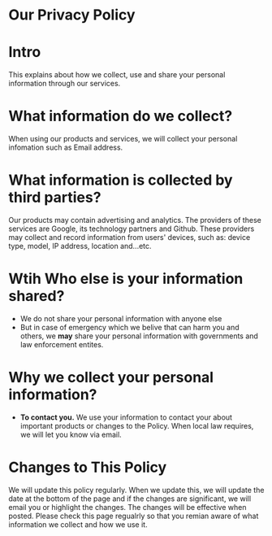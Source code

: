 # Our Privacy Policy

# Intro
This explains about how we collect, use and share your personal information through our services.

# What information do we collect?
When using our products and services, we will collect your personal infomation such as Email address.

# What information is collected by third parties?
Our products may contain advertising and analytics. The providers of these services are Google, its technology partners and Github. These providers may collect and record information from users' devices, such as: device type, model, IP address, location and...etc.

# Wtih Who else is your information shared?
- We do not share your personal information with anyone else
- But in case of emergency which we belive that can harm you and others, we **may** share your personal information with governments and law enforcement entites.

# Why we collect your personal information?
- **To contact you.** We use your information to contact your about important products or changes to the Policy. When local law requires, we will let you know via email.

# Changes to This Policy
We will update this policy regularly. When we update this, we will update the date at the bottom of the page and if the changes are significant, we will email you or highlight the changes. The changes will be effective when posted. Please check this page regualrly so that you remian aware of what information we collect and how we use it.
